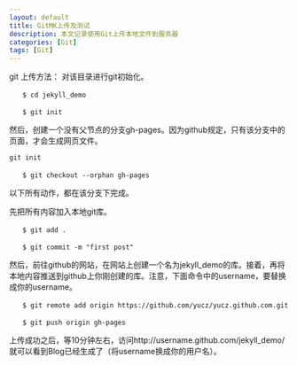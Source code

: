 ```yaml
---
layout: default
title: GitMK上传及测试
description: 本文记录使用Git上传本地文件到服务器
categories: [Git]
tags: [Git]
---
```

git 上传方法：
对该目录进行git初始化。

    　　$ cd jekyll_demo

    　　$ git init

然后，创建一个没有父节点的分支gh-pages。因为github规定，只有该分支中的页面，才会生成网页文件。

```ObjectiveC
git init
``` 

    　　$ git checkout --orphan gh-pages

以下所有动作，都在该分支下完成。

先把所有内容加入本地git库。

    　　$ git add .

    　　$ git commit -m "first post"

然后，前往github的网站，在网站上创建一个名为jekyll_demo的库。接着，再将本地内容推送到github上你刚创建的库。注意，下面命令中的username，要替换成你的username。

    　　$ git remote add origin https://github.com/yucz/yucz.github.com.git

    　　$ git push origin gh-pages

上传成功之后，等10分钟左右，访问http://username.github.com/jekyll_demo/就可以看到Blog已经生成了（将username换成你的用户名）。
